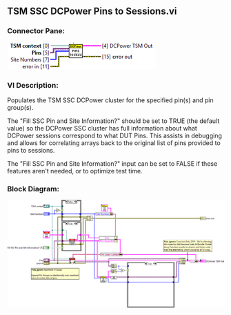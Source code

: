 ## **TSM SSC DCPower Pins to Sessions.vi**
### Connector Pane:
![alt text](/docs/images/Instrument%20Control/DCPower/TSM/TSM%20SSC%20DCPower%20Pins%20to%20Sessions.vic.png "TSM SSC DCPower Pins to Sessions.vi connector pane")

### VI Description:
Populates the TSM SSC DCPower cluster for the specified pin(s) and pin group(s). 

The "Fill SSC Pin and Site Information?" should be set to TRUE (the default value) so the DCPower SSC cluster has full information about what DCPower sessions correspond to what DUT Pins. This assists in debugging and allows for correlating arrays back to the original list of pins provided to pins to sessions.

The "Fill SSC Pin and Site Information?" input can be set to FALSE if these features aren't needed, or to optimize test time.

### Block Diagram:
![alt text](/docs/images/Instrument%20Control/DCPower/TSM/TSM%20SSC%20DCPower%20Pins%20to%20Sessions.vid.png "TSM SSC DCPower Pins to Sessions.vi block diagram")
